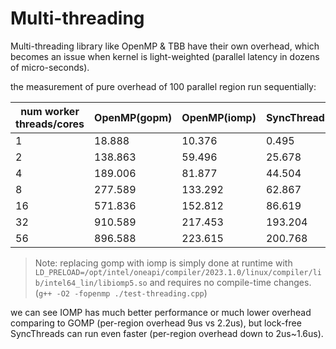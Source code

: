# Multi-threading

Multi-threading library like OpenMP & TBB have their own overhead, which becomes an issue when kernel is light-weighted (parallel latency in dozens of micro-seconds).


the measurement of pure overhead of 100 parallel region run sequentially:

| num worker threads/cores| OpenMP(gopm) | OpenMP(iomp) | SyncThreads1 | SyncThreads2| ThreadPool |
|------------------------ | ------------ | ------------ | ------------ | ----------- | ---------- |
|             1           |     18.888   |    10.376    |     0.495    |     0.377   |            |
|             2           |     138.863  |    59.496    |     25.678   |     39.139  |            |
|             4           |     189.006  |    81.877    |     44.504   |     69.203  |            |
|             8           |     277.589  |    133.292   |     62.867   |     92.592  |            |
|            16           |     571.836  |    152.812   |     86.619   |     73.324  |            |
|            32           |     910.589  |    217.453   |     193.204  |     134.547 |            |
|            56           |     896.588  |    223.615   |     200.768  |     165.032 | 160.531    |


> Note: replacing gomp with iomp is simply done at runtime with `LD_PRELOAD=/opt/intel/oneapi/compiler/2023.1.0/linux/compiler/lib/intel64_lin/libiomp5.so` and requires no compile-time changes. (`g++ -O2 -fopenmp ./test-threading.cpp`)

we can see IOMP has much better performance or much lower overhead comparing to GOMP (per-region overhead 9us vs 2.2us), but lock-free SyncThreads can run even faster (per-region overhead down to 2us~1.6us).

